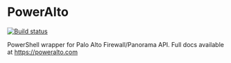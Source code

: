 # PowerAlto

[![Build status](https://ci.appveyor.com/api/projects/status/8oy6yiggwtbp3usl?svg=true)](https://ci.appveyor.com/project/brianaddicks/poweralto)

PowerShell wrapper for Palo Alto Firewall/Panorama API. Full docs available at https://poweralto.com
